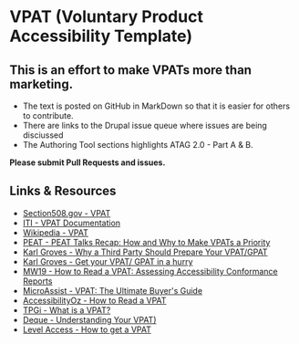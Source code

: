 # VPAT (Voluntary Product Accessibility Template)

## This is an effort to make VPATs more than marketing.

- The text is posted on GitHub in MarkDown so that it is easier for others to contribute.
- There are links to the Drupal issue queue where issues are being disciussed
- The Authoring Tool sections highlights ATAG 2.0 - Part A & B.

**Please submit Pull Requests and issues.**


## Links & Resources

- [Section508.gov - VPAT](https://www.section508.gov/sell/vpat)
- [ITI - VPAT Documentation](https://www.itic.org/policy/accessibility/vpat)
- [Wikipedia - VPAT](https://en.wikipedia.org/wiki/Voluntary_Product_Accessibility_Template)
- [PEAT - PEAT Talks Recap: How and Why to Make VPATs a Priority](https://www.peatworks.org/peat-talks-recap-how-and-why-to-make-vpats-a-priority/)
- [Karl Groves - Why a Third Party Should Prepare Your VPAT/GPAT](https://karlgroves.com/2011/07/07/why-a-third-party-should-prepare-your-vpatgpat)
- [Karl Groves - Get your VPAT/ GPAT in a hurry](https://karlgroves.com/2016/08/22/get-your-vpat-gpat-in-a-hurry)
- [MW19 - How to Read a VPAT: Assessing Accessibility Conformance Reports](https://mw19.mwconf.org/paper/how-to-read-a-vpat-assessing-accessibility-conformance-reports/)
- [MicroAssist - VPAT: The Ultimate Buyer's Guide](https://www.microassist.com/digital-accessibility/vpat/)
- [AccessibilityOz - How to Read a VPAT](https://www.accessibilityoz.com/2019/09/how-to-read-a-vpat/)
- [TPGi - What is a VPAT?](https://www.tpgi.com/voluntary-product-accessibility-template-vpat/)
- [Deque - Understanding Your VPAT)](https://www.deque.com/vpat/)
- [Level Access - How to get a VPAT](https://www.levelaccess.com/how-to-get-a-vpat/)
